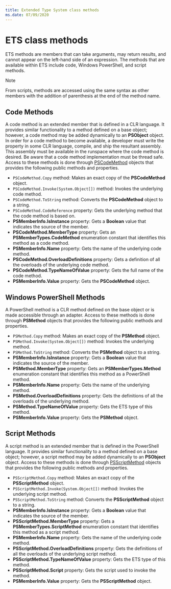 ```yaml
---
title: Extended Type System class methods
ms.date: 07/09/2020
---
```

# ETS class methods

ETS methods are members that can take arguments, may return results, and cannot appear on the
left-hand side of an expression. The methods that are available within ETS include code, Windows
PowerShell, and script methods.

> [!NOTE]
> From scripts, methods are accessed using the same syntax as other members with the addition of
> parenthesis at the end of the method name.

## Code Methods

A code method is an extended member that is defined in a CLR language. It provides similar
functionality to a method defined on a base object; however, a code method may be added dynamically
to an **PSObject** object. In order for a code method to become available, a developer must write
the property in some CLR language, compile, and ship the resultant assembly. This assembly must be
available in the runspace where the code method is desired. Be aware that a code method
implementation must be thread safe. Access to these methods is done through
[PSCodeMethod](/dotnet/api/system.management.automation.pscodemethod) objects that provides the
following public methods and properties.

- `PSCodeMethod.Copy` method: Makes an exact copy of the **PSCodeMethod** object.
- `PSCodeMethod.Invoke(System.Object[])` method: Invokes the underlying code method.
- `PSCodeMethod.ToString` method: Converts the **PSCodeMethod** object to a string.
- `PSCodeMethod.CodeReference` property: Gets the underlying method that the code method is based
  on.
- **PSMemberInfo.IsInstance** property: Gets a **Boolean** value that indicates the source of the
  member.
- **PSCodeMethod.MemberType** property: Gets an **PSMemberTypes.CodeMethod** enumeration constant
  that identifies this method as a code method.
- **PSMemberInfo.Name** property: Gets the name of the underlying code method.
- **PSCodeMethod.OverloadDefinitions** property: Gets a definition of all the overloads of the
  underlying code method.
- **PSCodeMethod.TypeNameOfValue** property: Gets the full name of the code method.
- **PSMemberInfo.Value** property: Gets the **PSCodeMethod** object.

## Windows PowerShell Methods

A PowerShell method is a CLR method defined on the base object or is made accessible through an
adapter. Access to these methods is done through **PSMethod** objects that provides the following
public methods and properties.

- `PSMethod.Copy` method: Makes an exact copy of the **PSMethod** object.
- `PSMethod.Invoke(System.Object[])` method: Invokes the underlying method.
- `PSMethod.ToString` method: Converts the **PSMethod** object to a string.
- **PSMemberInfo.IsInstance** property: Gets a **Boolean** value that indicates the source of the
  member.
- **PSMethod.MemberType** property: Gets an **PSMemberTypes.Method** enumeration constant that
  identifies this method as a PowerShell method.
- **PSMemberInfo.Name** property: Gets the name of the underlying method.
- **PSMethod.OverloadDefinitions** property: Gets the definitions of all the overloads of the
  underlying method.
- **PSMethod.TypeNameOfValue** property: Gets the ETS type of this method.
- **PSMemberInfo.Value** property: Gets the **PSMethod** object.

## Script Methods

A script method is an extended member that is defined in the PowerShell language. It provides
similar functionality to a method defined on a base object; however, a script method may be added
dynamically to an **PSObject** object. Access to these methods is done through
[PSScriptMethod](/dotnet/api/system.management.automation.psscriptmethod) objects that provides the
following public methods and properties.

- `PSScriptMethod.Copy` method: Makes an exact copy of the **PSScriptMethod** object.
- `PSScriptMethod.Invoke(System.Object[])` method: Invokes the underlying script method.
- `PSScriptMethod.ToString` method: Converts the **PSScriptMethod** object to a string.
- **PSMemberInfo.IsInstance** property: Gets a **Boolean** value that indicates the source of the
  member.
- **PSScriptMethod.MemberType** property: Gets a **PSMemberTypes.ScriptMethod** enumeration constant
  that identifies this method as a script method.
- **PSMemberInfo.Name** property: Gets the name of the underlying code method.
- **PSScriptMethod.OverloadDefinitions** property: Gets the definitions of all the overloads of the
  underlying script method.
- **PSScriptMethod.TypeNameOfValue** property: Gets the ETS type of this method.
- **PSScriptMethod.Script** property: Gets the script used to invoke the method.
- **PSMemberInfo.Value** property: Gets the **PSScriptMethod** object.
